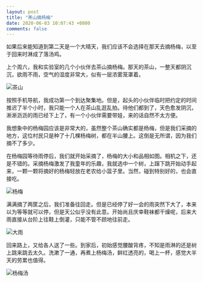 ```yaml
---
layout: post
title: "茶山摘杨梅"
date: 2020-06-03 10:07:43 +0800
comments: false
---
```


如果后来能知道到第二天是一个大晴天，我们应该不会选择在那天去摘杨梅，以至于回来时淋成了落汤鸡。

上个周六，我和实验室的几个小伙伴去茶山摘杨梅。那天的茶山，一整天都阴沉沉，欲雨不雨，空气的湿度非常大，似有一层浓雾笼罩着。

![茶山](https://jekyll-1251110281.file.myqcloud.com/images/IMG_20200530_144458_20200603_compressed_masked.jpg)

按照手机导航，我成功第一个到达聚集地。但是，起头的小伙伴临时把约定的时间推迟了半个小时，我只能一个人在茶山乱逛乱拍。待他们都到了，天色愈发阴沉，淅淅沥沥的雨已经下上了，有一个小伙伴需要带娃，来的话自然不太方便。

我想象中的杨梅园应该是非常大的，虽然整个茶山确实都是杨梅，但是我们采摘的地方，这位村民只是种了十几棵杨梅树，都在半山腰上。这倒是无所谓，因为我们摘不了多少。

在杨梅园等待雨停后，我们就开始采摘了，杨梅的大小和品相如图。相机之下，还是不错的。采摘杨梅激发了我童年的乐趣，我就选中一个树，上蹿下跳开始动手起来，一颗一颗将摘好的杨梅轻放在老农给小篮子里。当然，碰到特别好的，也会直接吃。

![杨梅](https://jekyll-1251110281.file.myqcloud.com/images/IMG_20200530_161240_20200603_compressed_masked.jpg)

满满摘了两筐之后，我们准备往回走。但是已经停了好一会的雨突然下大了，本来以为等等就可以停，但是天公似乎没有此意。开始尚且庆幸鞋袜都干燥呢，后来大雨直接从台阶上往鞋上倒灌，只能不管不顾地往前走。

![大雨](https://jekyll-1251110281.file.myqcloud.com/images/IMG_20200530_171702_20200603_compressed_masked.jpg)

回来路上，又给各人送了一些。到家后，初始感觉腰酸背疼，不知是雨淋的还是树上跳来跳去太久。洗漱了一通，再煮上杨梅汤，鲜红透亮的，喝上一杯，感觉大半天的劳累也值得。

![杨梅汤](https://jekyll-1251110281.file.myqcloud.com/images/IMG_20200530_220514_20200603_compressed_masked.jpg)
